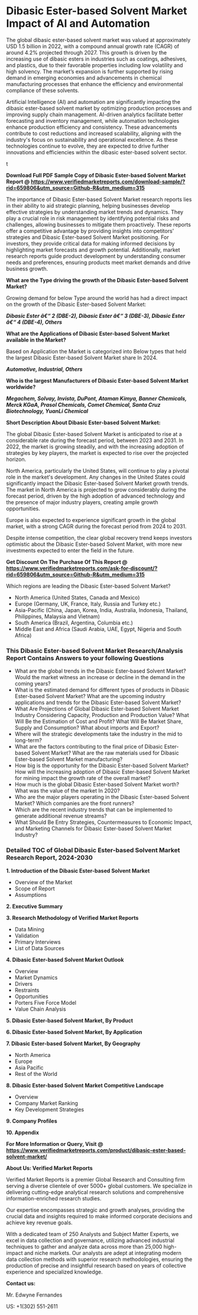 <meta name="title" content="Global Dibasic Ester-based Solvent Market Impact of AI and Automation"><meta name="description" content="The global dibasic ester-based solvent market was valued at approximately USD 1.5 billion in 2022, with a compound annual growth rate (CAGR) of around 4.2% projected t"><meta name="title" content="Dibasic Ester-based Solvent Market Size, Share, Scope, Trends, Growth, Opportunities, Analysis, Forecast"><h1>Dibasic Ester-based Solvent Market Impact of AI and Automation</h1><p>The global dibasic ester-based solvent market was valued at approximately USD 1.5 billion in 2022, with a compound annual growth rate (CAGR) of around 4.2% projected through 2027. This growth is driven by the increasing use of dibasic esters in industries such as coatings, adhesives, and plastics, due to their favorable properties including low volatility and high solvency. The market’s expansion is further supported by rising demand in emerging economies and advancements in chemical manufacturing processes that enhance the efficiency and environmental compliance of these solvents.</p><p>Artificial Intelligence (AI) and automation are significantly impacting the dibasic ester-based solvent market by optimizing production processes and improving supply chain management. AI-driven analytics facilitate better forecasting and inventory management, while automation technologies enhance production efficiency and consistency. These advancements contribute to cost reductions and increased scalability, aligning with the industry's focus on sustainability and operational excellence. As these technologies continue to evolve, they are expected to drive further innovations and efficiencies within the dibasic ester-based solvent sector.</p>t</p><p id="" class=""><strong>Download Full PDF Sample Copy of Dibasic Ester-based Solvent Market Report @ <a href="https://www.verifiedmarketreports.com/download-sample/?rid=659806&utm_source=Github-R&utm_medium=315" target="_blank">https://www.verifiedmarketreports.com/download-sample/?rid=659806&utm_source=Github-R&utm_medium=315</a></strong></p><p>The importance of&nbsp;Dibasic Ester-based Solvent Market research reports lies in their ability to aid strategic planning, helping businesses develop effective strategies by understanding market trends and dynamics. They play a crucial role in risk management by identifying potential risks and challenges, allowing businesses to mitigate them proactively. These reports offer a competitive advantage by providing insights into competitors' strategies and Dibasic Ester-based Solvent Market positioning. For investors, they provide critical data for making informed decisions by highlighting market forecasts and growth potential. Additionally, market research reports guide product development by understanding consumer needs and preferences, ensuring products meet market demands and drive business growth.</p><p><strong>What are the&nbsp;Type driving the growth of the Dibasic Ester-based Solvent Market?</strong></p><p id="" class="">Growing demand for below Type around the world has had a direct impact on the growth of the Dibasic Ester-based Solvent Market:</p><em><strong>Dibasic Ester â€“ 2 (DBE-2), Dibasic Ester â€“ 3 (DBE-3), Dibasic Ester â€“ 4 (DBE-4), Others</strong></em></p><strong>What are the&nbsp;Applications&nbsp;of Dibasic Ester-based Solvent Market available in the Market?</strong></p><p id="" class="">Based on Application the Market is categorized into Below types that held the largest Dibasic Ester-based Solvent Market share In 2024.</p><em><strong>Automotive, Industrial, Others</strong></em></p><strong>Who is the largest Manufacturers of Dibasic Ester-based Solvent Market worldwide?</strong></p><p><em><strong>Megachem, Solvay, Invista, DuPont, Ataman Kimya, Banner Chemicals, Merck KGaA, Prasol Chemicals, Comet Chemical, Santa Cruz Biotechnology, YuanLi Chemical</strong></em></p><p id="" class=""><strong>Short Description About Dibasic Ester-based Solvent Market:</strong></p><p>The global Dibasic Ester-based Solvent Market is anticipated to rise at a considerable rate during the forecast period, between 2023 and 2031. In 2022, the market is growing steadily, and with the increasing adoption of strategies by key players, the market is expected to rise over the projected horizon.</p><p>North America, particularly the United States, will continue to play a pivotal role in the market's development. Any changes in the United States could significantly impact the Dibasic Ester-based Solvent Market growth trends. The market in North America is projected to grow considerably during the forecast period, driven by the high adoption of advanced technology and the presence of major industry players, creating ample growth opportunities.</p><p>Europe is also expected to experience significant growth in the global market, with a strong CAGR during the forecast period from 2024 to 2031.</p><p>Despite intense competition, the clear global recovery trend keeps investors optimistic about the Dibasic Ester-based Solvent Market, with more new investments expected to enter the field in the future.</p><p id="" class=""><strong>Get Discount On The Purchase Of This Report @ <a href="https://www.verifiedmarketreports.com/ask-for-discount/?rid=659806&utm_source=Github-R&utm_medium=315" target="_blank">https://www.verifiedmarketreports.com/ask-for-discount/?rid=659806&utm_source=Github-R&utm_medium=315</a></strong></p>Which regions are leading the Dibasic Ester-based Solvent Market?</p><ul><li>North America (United States, Canada and Mexico)</li><li>Europe (Germany, UK, France, Italy, Russia and Turkey etc.)</li><li>Asia-Pacific (China, Japan, Korea, India, Australia, Indonesia, Thailand, Philippines, Malaysia and Vietnam)</li><li>South America (Brazil, Argentina, Columbia etc.)</li><li>Middle East and Africa (Saudi Arabia, UAE, Egypt, Nigeria and South Africa)</li></ul><h3 id="" class="">This Dibasic Ester-based Solvent Market Research/Analysis Report Contains Answers to your following Questions</h3><ul><li>What are the global trends in the Dibasic Ester-based Solvent Market? Would the market witness an increase or decline in the demand in the coming years?</li><li>What is the estimated demand for different types of products in Dibasic Ester-based Solvent Market? What are the upcoming industry applications and trends for the Dibasic Ester-based Solvent Market?</li><li>What Are Projections of Global Dibasic Ester-based Solvent Market Industry Considering Capacity, Production and Production Value? What Will Be the Estimation of Cost and Profit? What Will Be Market Share, Supply and Consumption? What about imports and Export?</li><li>Where will the strategic developments take the industry in the mid to long-term?</li><li>What are the factors contributing to the final price of Dibasic Ester-based Solvent Market? What are the raw materials used for Dibasic Ester-based Solvent Market manufacturing?</li><li>How big is the opportunity for the Dibasic Ester-based Solvent Market? How will the increasing adoption of Dibasic Ester-based Solvent Market for mining impact the growth rate of the overall market?</li><li>How much is the global Dibasic Ester-based Solvent Market worth? What was the value of the market In 2020?</li><li>Who are the major players operating in the Dibasic Ester-based Solvent Market? Which companies are the front runners?</li><li>Which are the recent industry trends that can be implemented to generate additional revenue streams?</li><li>What Should Be Entry Strategies, Countermeasures to Economic Impact, and Marketing Channels for Dibasic Ester-based Solvent Market Industry?</li></ul><h3 id="" class="">Detailed TOC of Global Dibasic Ester-based Solvent Market Research Report, 2024-2030</h3><p id="" class=""><strong>1. Introduction of the Dibasic Ester-based Solvent Market</strong></p><ul><li>Overview of the Market</li><li>Scope of Report</li><li>Assumptions</li></ul><p id="" class=""><strong>2. Executive Summary</strong></p><p id="" class=""><strong>3. Research Methodology of Verified Market Reports</strong></p><ul><li>Data Mining</li><li>Validation</li><li>Primary Interviews</li><li>List of Data Sources</li></ul><p id="" class=""><strong>4. Dibasic Ester-based Solvent Market Outlook</strong></p><ul><li>Overview</li><li>Market Dynamics</li><li>Drivers</li><li>Restraints</li><li>Opportunities</li><li>Porters Five Force Model</li><li>Value Chain Analysis</li></ul><p id="" class=""><strong>5. Dibasic Ester-based Solvent Market, By Product</strong></p><p id="" class=""><strong>6. Dibasic Ester-based Solvent Market, By Application</strong></p><p id="" class=""><strong>7. Dibasic Ester-based Solvent Market, By Geography</strong></p><ul><li>North America</li><li>Europe</li><li>Asia Pacific</li><li>Rest of the World</li></ul><p id="" class=""><strong>8. Dibasic Ester-based Solvent Market Competitive Landscape</strong></p><ul><li>Overview</li><li>Company Market Ranking</li><li>Key Development Strategies</li></ul><p id="" class=""><strong>9. Company Profiles</strong></p><p id="" class=""><strong>10. Appendix</strong></p><p id="" class=""><strong>For More Information or Query, Visit @ <a href="https://www.verifiedmarketreports.com/product/dibasic-ester-based-solvent-market/" target="_blank">https://www.verifiedmarketreports.com/product/dibasic-ester-based-solvent-market/</a></strong></p><p id="" class=""><strong>About Us: Verified Market Reports</strong></p><p id="" class="">Verified Market Reports is a premier Global Research and Consulting firm serving a diverse clientele of over 5000+ global customers. We specialize in delivering cutting-edge analytical research solutions and comprehensive information-enriched research studies.</p><p id="" class="">Our expertise encompasses strategic and growth analyses, providing the crucial data and insights required to make informed corporate decisions and achieve key revenue goals.</p><p id="" class="">With a dedicated team of 250 Analysts and Subject Matter Experts, we excel in data collection and governance, utilizing advanced industrial techniques to gather and analyze data across more than 25,000 high-impact and niche markets. Our analysts are adept at integrating modern data collection methods with superior research methodologies, ensuring the production of precise and insightful research based on years of collective experience and specialized knowledge.</p><p id="" class=""><strong>Contact us:</strong></p><p id="" class="">Mr. Edwyne Fernandes</p><p id="" class="">US: +1(302) 551-2611</p>